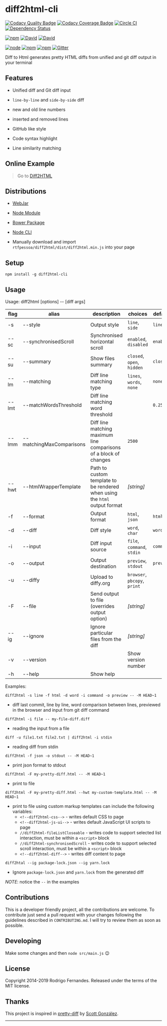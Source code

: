 # diff2html-cli

[![Codacy Quality Badge](https://api.codacy.com/project/badge/Grade/e6139937d72f40ed8b3920d53c74298a)](https://www.codacy.com/app/rtfpessoa/diff2html-cli?utm_source=github.com&amp;utm_medium=referral&amp;utm_content=rtfpessoa/diff2html-cli&amp;utm_campaign=Badge_Grade)
[![Codacy Coverage Badge](https://api.codacy.com/project/badge/Coverage/e6139937d72f40ed8b3920d53c74298a)](https://www.codacy.com/app/rtfpessoa/diff2html-cli?utm_source=github.com&utm_medium=referral&utm_content=rtfpessoa/diff2html-cli&utm_campaign=Badge_Coverage)
[![Circle CI](https://circleci.com/gh/rtfpessoa/diff2html-cli.svg?style=svg)](https://circleci.com/gh/rtfpessoa/diff2html-cli)
[![Dependency Status](https://dependencyci.com/github/rtfpessoa/diff2html/badge)](https://dependencyci.com/github/rtfpessoa/diff2html)

[![npm](https://img.shields.io/npm/v/diff2html-cli.svg)](https://www.npmjs.com/package/diff2html-cli)
[![David](https://img.shields.io/david/rtfpessoa/diff2html-cli.svg)](https://david-dm.org/rtfpessoa/diff2html-cli)
[![David](https://img.shields.io/david/dev/rtfpessoa/diff2html-cli.svg)](https://david-dm.org/rtfpessoa/diff2html-cli)

[![node](https://img.shields.io/node/v/diff2html-cli.svg)]()
[![npm](https://img.shields.io/npm/l/diff2html-cli.svg)]()
[![npm](https://img.shields.io/npm/dm/diff2html-cli.svg)](https://www.npmjs.com/package/diff2html-cli)
[![Gitter](https://badges.gitter.im/rtfpessoa/diff2html.svg)](https://gitter.im/rtfpessoa/diff2html?utm_source=badge&utm_medium=badge&utm_campaign=pr-badge)

Diff to Html generates pretty HTML diffs from unified and git diff output in your terminal

## Features

* Unified diff and Git diff input

* `line-by-line` and `side-by-side` diff

* new and old line numbers

* inserted and removed lines

* GitHub like style

* Code syntax highlight

* Line similarity matching

## Online Example

> Go to [Diff2HTML](https://diff2html.xyz/)

## Distributions

* [WebJar](http://www.webjars.org/)

* [Node Module](https://www.npmjs.org/package/diff2html)

* [Bower Package](http://bower.io/search/?q=diff2html)

* [Node CLI](https://www.npmjs.org/package/diff2html-cli)

* Manually download and import `rtfpessoa/diff2html/dist/diff2html.min.js` into your page

## Setup

    npm install -g diff2html-cli

## Usage

Usage: diff2html [options] -- [diff args]

| flag | alias | description | choices | default |
| --- | --- | --- | --- | --- |
| -s  | --style |  Output style | `line`, `side` | `line` |
| --sc | --synchronisedScroll | Synchronised horizontal scroll | `enabled`, `disabled` | `enabled` |
| --su | --summary | Show files summary | `closed`, `open`, `hidden` | `closed` |
| --lm | --matching | Diff line matching type | `lines`, `words`, `none` | `none` |
| --lmt | --matchWordsThreshold | Diff line matching word threshold | | `0.25` |
| --lmm | --matchingMaxComparisons | Diff line matching maximum line comparisons of a block of changes | `2500` |
| --hwt | --htmlWrapperTemplate | Path to custom template to be rendered when using the `html` output format | _[string]_ |
| -f | --format | Output format | `html`, `json` | `html` |
| -d | --diff | Diff style | `word`, `char` | `word` |
| -i | --input | Diff input source | `file`, `command`, `stdin` | `command` |
| -o | --output | Output destination | `preview`, `stdout` | `preview` |
| -u | --diffy | Upload to diffy.org | `browser`, `pbcopy`, `print` | |
| -F | --file | Send output to file (overrides output option) | _[string]_ | |
| --ig | --ignore | Ignore particular files from the diff | _[string]_ | |
| -v | --version | | Show version number | | |
| -h | --help | Show help | | |

Examples:

`diff2html -s line -f html -d word -i command -o preview -- -M HEAD~1`
- diff last commit, line by line, word comparison between lines, previewed in the browser and input from git diff command

`diff2html -i file -- my-file-diff.diff`
- reading the input from a file

`diff -u file1.txt file2.txt | diff2html -i stdin`
- reading diff from stdin

`diff2html -f json -o stdout -- -M HEAD~1`
- print json format to stdout

`diff2html -F my-pretty-diff.html -- -M HEAD~1`
-  print to file

`diff2html -F my-pretty-diff.html --hwt my-custom-template.html -- -M HEAD~1`
-  print to file using custom markup templates can include the following variables:
    - `<!--diff2html-css-->` - writes default CSS to page
    - `<!--diff2html-js-ui-->` - writes default JavaScript UI scripts to page
    - `//diff2html-fileListCloseable` - writes code to support selected list interaction, must be within a `<script>` block
    - `//diff2html-synchronisedScroll` - writes code to support selected scroll interaction, must be within a `<script>` block
    - `<!--diff2html-diff-->` - writes diff content to page

`diff2htal --ig package-lock.json --ig yarn.lock`
- Ignore `package-lock.json` and `yarn.lock` from the generated diff

_NOTE_: notice the `--` in the examples

## Contributions

This is a developer friendly project, all the contributions are welcome.
To contribute just send a pull request with your changes following the guidelines described in `CONTRIBUTING.md`.
I will try to review them as soon as possible.

## Developing

Make some changes and then `node src/main.js` 😉

## License

Copyright 2014-2019 Rodrigo Fernandes. Released under the terms of the MIT license.

## Thanks

This project is inspired in [pretty-diff](https://github.com/scottgonzalez/pretty-diff) by [Scott González](https://github.com/scottgonzalez).

---
